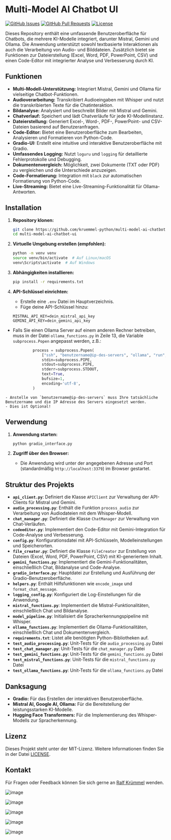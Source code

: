 # Multi-Model AI Chatbot UI

[![GitHub Issues](https://img.shields.io/github/issues/kruemmel-python/multi-model-ai-chatbot-ui)](https://github.com/kruemmel-python/multi-model-ai-chatbot-ui/issues)
[![GitHub Pull Requests](https://img.shields.io/github/pulls/kruemmel-python/multi-model-ai-chatbot-ui)](https://github.com/kruemmel-python/multi-model-ai-chatbot-ui/pulls)
[![License](https://img.shields.io/github/license/kruemmel-python/multi-model-ai-chatbot-ui)](https://github.com/kruemmel-python/multi-model-ai-chatbot-ui/blob/main/LICENSE)

Dieses Repository enthält eine umfassende Benutzeroberfläche für Chatbots, die mehrere KI-Modelle integriert, darunter Mistral, Gemini und Ollama. Die Anwendung unterstützt sowohl textbasierte Interaktionen als auch die Verarbeitung von Audio- und Bilddateien. Zusätzlich bietet sie Funktionen zur Dateierstellung (Excel, Word, PDF, PowerPoint, CSV) und einen Code-Editor mit integrierter Analyse und Verbesserung durch KI.

## Funktionen

-   **Multi-Modell-Unterstützung:** Integriert Mistral, Gemini und Ollama für vielseitige Chatbot-Funktionen.
-   **Audioverarbeitung:** Transkribiert Audioeingaben mit Whisper und nutzt die transkribierten Texte für die Chatinteraktion.
-   **Bildanalyse:** Analysiert und beschreibt Bilder mit Mistral und Gemini.
-   **Chatverlauf:** Speichert und lädt Chatverläufe für jede KI-Modellinstanz.
-   **Dateierstellung:** Generiert Excel-, Word-, PDF-, PowerPoint- und CSV-Dateien basierend auf Benutzeranfragen.
-   **Code-Editor:** Bietet eine Benutzeroberfläche zum Bearbeiten, Analysieren und Formatieren von Python-Code.
-   **Gradio-UI:** Erstellt eine intuitive und interaktive Benutzeroberfläche mit Gradio.
-   **Umfassendes Logging:** Nutzt `loguru` und `logging` für detaillierte Fehlerprotokolle und Debugging.
-   **Dokumentenvergleich:** Möglichkeit, zwei Dokumente (TXT oder PDF) zu vergleichen und die Unterschiede anzuzeigen.
-   **Code-Formatierung:** Integration mit `black` zur automatischen Formatierung von Python-Code.
-   **Live-Streaming:** Bietet eine Live-Streaming-Funktionalität für Ollama-Antworten.

## Installation

1.  **Repository klonen:**

    ```bash
    git clone https://github.com/kruemmel-python/multi-model-ai-chatbot-ui.git
    cd multi-model-ai-chatbot-ui
    ```

2.  **Virtuelle Umgebung erstellen (empfohlen):**

    ```bash
    python -m venv venv
    source venv/bin/activate  # Auf Linux/macOS
    venv\Scripts\activate  # Auf Windows
    ```

3.  **Abhängigkeiten installieren:**

    ```bash
    pip install -r requirements.txt
    ```

4.  **API-Schlüssel einrichten:**
    - Erstelle eine `.env` Datei im Hauptverzeichnis.
    - Füge deine API-Schlüssel hinzu:

    ```env
    MISTRAL_API_KEY=dein_mistral_api_key
    GEMINI_API_KEY=dein_gemini_api_key
    ```
   - Falls Sie einen Ollama Server auf einem anderen Rechner betreiben, muss in der Datei `ollama_functions.py` in Zeile 13, die Variable `subprocess.Popen` angepasst werden, z.B.:
```python
            process = subprocess.Popen(
                ["ssh", "benutzername@ip-des-servers", "ollama", "run", model],
                stdin=subprocess.PIPE,
                stdout=subprocess.PIPE,
                stderr=subprocess.STDOUT,
                text=True,
                bufsize=1,
                encoding='utf-8',
            )
```
    - Anstelle von `benutzername@ip-des-servers` muss Ihre tatsächliche Benutzername und die IP Adresse des Servers eingesetzt werden.
    - Dies ist Optional!

## Verwendung

1.  **Anwendung starten:**

    ```bash
    python gradio_interface.py
    ```

2.  **Zugriff über den Browser:**
    -   Die Anwendung wird unter der angegebenen Adresse und Port (standardmäßig `http://localhost:3379`) im Browser gestartet.

## Struktur des Projekts

-   **`api_client.py`**: Definiert die Klasse `APIClient` zur Verwaltung der API-Clients für Mistral und Gemini.
-   **`audio_processing.py`**: Enthält die Funktion `process_audio` zur Verarbeitung von Audiodateien mit dem Whisper-Modell.
-   **`chat_manager.py`**: Definiert die Klasse `ChatManager` zur Verwaltung von Chat-Verläufen.
-   **`codeeditor.py`**: Implementiert den Code-Editor mit Gemini-Integration für Code-Analyse und Verbesserung.
-   **`config.py`**: Konfigurationsdatei mit API-Schlüsseln, Modelleinstellungen und Speicherorten.
-   **`file_creator.py`**: Definiert die Klasse `FileCreator` zur Erstellung von Dateien (Excel, Word, PDF, PowerPoint, CSV) mit KI-generiertem Inhalt.
-   **`gemini_functions.py`**: Implementiert die Gemini-Funktionalitäten, einschließlich Chat, Bildanalyse und Code-Analyse.
-   **`gradio_interface.py`**: Hauptdatei zur Erstellung und Ausführung der Gradio-Benutzeroberfläche.
-   **`helpers.py`**: Enthält Hilfsfunktionen wie `encode_image` und `format_chat_message`.
-   **`logging_config.py`**: Konfiguriert die Log-Einstellungen für die Anwendung.
-   **`mistral_functions.py`**: Implementiert die Mistral-Funktionalitäten, einschließlich Chat und Bildanalyse.
-   **`model_pipeline.py`**: Initialisiert die Spracherkennungspipeline mit Whisper.
-   **`ollama_functions.py`**: Implementiert die Ollama-Funktionalitäten, einschließlich Chat und Dokumentenvergleich.
-   **`requirements.txt`**: Listet alle benötigten Python-Bibliotheken auf.
-   **`test_audio_processing.py`**: Unit-Tests für die `audio_processing.py` Datei
-   **`test_chat_manager.py`**: Unit-Tests für die `chat_manager.py` Datei
-   **`test_gemini_functions.py`**: Unit-Tests für die `gemini_functions.py` Datei
-   **`test_mistral_functions.py`**: Unit-Tests für die `mistral_functions.py` Datei
-   **`test_ollama_functions.py`**: Unit-Tests für die `ollama_functions.py` Datei

## Danksagung

-   **Gradio:** Für das Erstellen der interaktiven Benutzeroberfläche.
-   **Mistral AI, Google AI, Ollama:** Für die Bereitstellung der leistungsstarken KI-Modelle.
-   **Hugging Face Transformers:** Für die Implementierung des Whisper-Modells zur Spracherkennung.

## Lizenz

Dieses Projekt steht unter der MIT-Lizenz. Weitere Informationen finden Sie in der Datei [LICENSE](LICENSE).

## Kontakt

Für Fragen oder Feedback können Sie sich gerne an [Ralf Krümmel](https://github.com/kruemmel-python) wenden.


![image](https://github.com/user-attachments/assets/8efb3263-c088-4cf9-b149-33b74a0cfcd4)

![image](https://github.com/user-attachments/assets/e00dac56-ad51-4403-9bac-e4a848ebe491)

![image](https://github.com/user-attachments/assets/874f01a7-a795-4e66-acd3-797388dc39e2)

![image](https://github.com/user-attachments/assets/3bcb55c3-a7d7-413b-8e8f-4f0ce3958298)

![image](https://github.com/user-attachments/assets/49ec11ec-29ea-4a45-b788-14c6f208462f)





